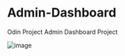 # Admin-Dashboard
Odin Project Admin Dashboard Project 

![image](https://github.com/user-attachments/assets/8ff1f8de-d6a8-4a87-a703-3cb4975db793)

